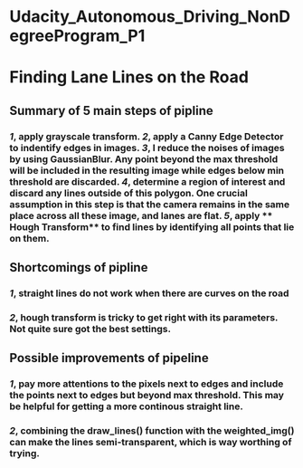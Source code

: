 # Udacity_Autonomous_Driving_NonDegreeProgram_P1

#  Finding Lane Lines on the Road

## Summary of 5 main steps of pipline

###  *1*, apply grayscale transform.  *2*, apply a Canny Edge Detector to indentify edges in images.  *3*, I reduce the noises of images by using GaussianBlur.  Any point beyond the max threshold will be included in the resulting image while edges below min threshold are discarded.  *4*, determine a region of interest and discard any lines outside of this polygon. One crucial assumption in this step is that the camera remains in the same place across all these image, and lanes are flat.  *5*, apply ** Hough Transform** to find lines by identifying all points that lie on them. 

## Shortcomings of pipline

### *1*, straight lines do not work when there are curves on the road

### *2*, hough transform is tricky to get right with its parameters. Not quite sure got the best settings.

## Possible improvements of  pipeline

### *1*, pay more attentions to the pixels next to edges and include the points next to edges but beyond max threshold. This may be helpful for getting a more continous straight line.
### *2*, combining the draw_lines() function with the weighted_img() can  make the lines semi-transparent, which is way  worthing of trying.

